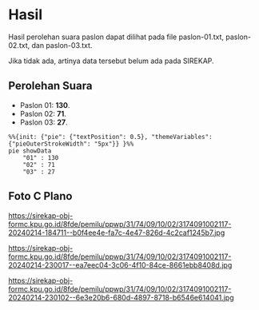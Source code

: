 # Hasil

Hasil perolehan suara paslon dapat dilihat pada file paslon-01.txt, paslon-02.txt, dan paslon-03.txt.

Jika tidak ada, artinya data tersebut belum ada pada SIREKAP.

## Perolehan Suara

 * Paslon 01: **130**.
 * Paslon 02: **71**.
 * Paslon 03: **27**.

```mermaid
%%{init: {"pie": {"textPosition": 0.5}, "themeVariables": {"pieOuterStrokeWidth": "5px"}} }%%
pie showData
    "01" : 130
    "02" : 71
    "03" : 27
```
## Foto C Plano

https://sirekap-obj-formc.kpu.go.id/8fde/pemilu/ppwp/31/74/09/10/02/3174091002117-20240214-184711--b0f4ee4e-fa7c-4e47-826d-4c2caf1245b7.jpg

https://sirekap-obj-formc.kpu.go.id/8fde/pemilu/ppwp/31/74/09/10/02/3174091002117-20240214-230017--ea7eec04-3c06-4f10-84ce-8661ebb8408d.jpg

https://sirekap-obj-formc.kpu.go.id/8fde/pemilu/ppwp/31/74/09/10/02/3174091002117-20240214-230102--6e3e20b6-680d-4897-8718-b6546e614041.jpg
